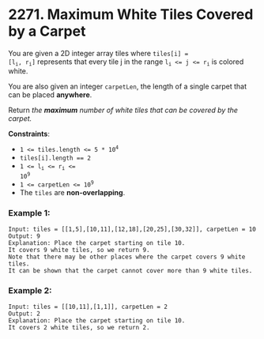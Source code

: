 # 2271. Maximum White Tiles Covered by a Carpet

You are given a 2D integer array tiles where <code>tiles[i] = [l<sub>i</sub>, r<sub>i</sub>]</code> represents that every tile j in the range <code>l<sub>i</sub> <= j <= r<sub>i</sub></code> is colored white.

You are also given an integer `carpetLen`, the length of a single carpet that can be placed **anywhere**.

Return *the **maximum** number of white tiles that can be covered by the carpet.*

**Constraints**:
- <code>1 <= tiles.length <= 5 * 10<sup>4</sup></code>
- `tiles[i].length == 2`
- <code>1 <= l<sub>i</sub> <= r<sub>i</sub> <= 10<sup>9</sup></code>
- <code>1 <= carpetLen <= 10<sup>9</sup></code>
- The `tiles` are **non-overlapping**.

### Example 1:
```
Input: tiles = [[1,5],[10,11],[12,18],[20,25],[30,32]], carpetLen = 10
Output: 9
Explanation: Place the carpet starting on tile 10. 
It covers 9 white tiles, so we return 9.
Note that there may be other places where the carpet covers 9 white tiles.
It can be shown that the carpet cannot cover more than 9 white tiles.
```

### Example 2:
```
Input: tiles = [[10,11],[1,1]], carpetLen = 2
Output: 2
Explanation: Place the carpet starting on tile 10. 
It covers 2 white tiles, so we return 2.
```
